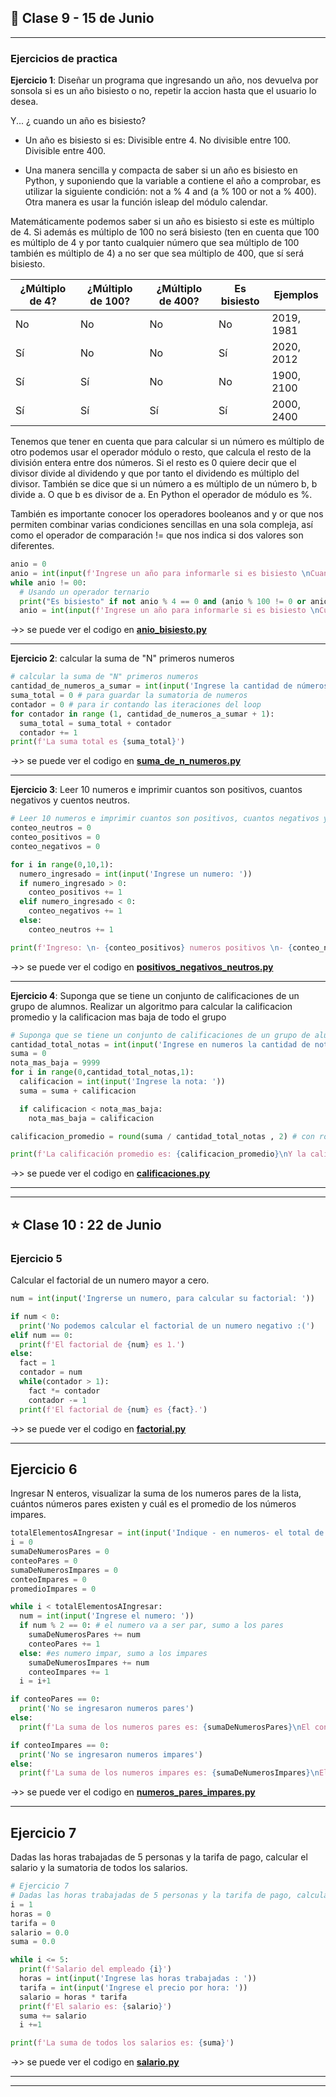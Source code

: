 ## :book: Clase 9 - 15 de Junio

---

### Ejercicios de practica

**Ejercicio 1**: Diseñar un programa que ingresando un año, nos devuelva por sonsola si es un año bisiesto o no, repetir la accion hasta que el usuario lo desea.

Y... ¿ cuando un año es bisiesto?

- Un año es bisiesto si es: Divisible entre 4. No divisible entre 100. Divisible entre 400.

- Una manera sencilla y compacta de saber si un año es bisiesto en Python, y suponiendo que la variable a contiene el año a comprobar, es utilizar la siguiente condición: not a % 4 and (a % 100 or not a % 400). Otra manera es usar la función isleap del módulo calendar.

Matemáticamente podemos saber si un año es bisiesto si este es múltiplo de 4. Si además es múltiplo de 100 no será bisiesto (ten en cuenta que 100 es múltiplo de 4 y por tanto cualquier número que sea múltiplo de 100 también es múltiplo de 4) a no ser que sea múltiplo de 400, que sí será bisiesto.

| ¿Múltiplo de 4? |	¿Múltiplo de 100?	| ¿Múltiplo de 400?	| Es bisiesto |	Ejemplos |
| --------------- | ----------------- | ----------------- | ----------- | -------- |
| No	| No	| No	| No	| 2019, 1981 |
| Sí	| No	| No	| Sí	| 2020, 2012 |
| Sí	| Sí	| No	| No	| 1900, 2100 |
| Sí	| Sí	| Sí	| Sí	| 2000, 2400 |

Tenemos que tener en cuenta que para calcular si un número es múltiplo de otro podemos usar el operador módulo o resto, que calcula el resto de la división entera entre dos números. Si el resto es 0 quiere decir que el divisor divide al dividendo y que por tanto el dividendo es múltiplo del divisor. También se dice que si un número a es múltiplo de un número b, b divide a. O que b es divisor de a. En Python el operador de módulo es %.

También es importante conocer los operadores booleanos and y or que nos permiten combinar varias condiciones sencillas en una sola compleja, así como el operador de comparación != que nos indica si dos valores son diferentes.

```Python
anio = 0
anio = int(input(f'Ingrese un año para informarle si es bisiesto \nCuando quiera salir ingrese doble cero "00"... ')) # el año que queremos comprobar
while anio != 00:
  # Usando un operador ternario
  print("Es bisiesto" if not anio % 4 == 0 and (anio % 100 != 0 or anio % 400 == 0)  else 'No es bisiesto')
  anio = int(input(f'Ingrese un año para informarle si es bisiesto \nCuando quiera salir ingrese doble cero "00"... ')) # el año que queremos comprobar
```

->> se puede ver el codigo en [**anio_bisiesto.py**](https://github.com/eugenia1984/UTN-FRSR-Laboratorio-de-computacion-1/blob/main/clase09_10/anio_bisiesto.py)

---

**Ejercicio 2**: calcular la suma de "N" primeros numeros

```Python
# calcular la suma de "N" primeros numeros
cantidad_de_numeros_a_sumar = int(input('Ingrese la cantidad de números a sumarse: '))
suma_total = 0 # para guardar la sumatoria de numeros
contador = 0 # para ir contando las iteraciones del loop
for contador in range (1, cantidad_de_numeros_a_sumar + 1):
  suma_total = suma_total + contador
  contador += 1
print(f'La suma total es {suma_total}')
```

->> se puede ver el codigo en [**suma_de_n_numeros.py**](https://github.com/eugenia1984/UTN-FRSR-Laboratorio-de-computacion-1/blob/main/clase09_10/suma_de_n_numeros.py)

---

**Ejercicio 3**: Leer 10 numeros e imprimir cuantos son positivos, cuantos negativos y cuentos neutros.

```Python
# Leer 10 numeros e imprimir cuantos son positivos, cuantos negativos y cuentos neutros.
conteo_neutros = 0
conteo_positivos = 0
conteo_negativos = 0

for i in range(0,10,1):
  numero_ingresado = int(input('Ingrese un numero: '))
  if numero_ingresado > 0:
    conteo_positivos += 1
  elif numero_ingresado < 0:
    conteo_negativos += 1
  else:
    conteo_neutros += 1

print(f'Ingreso: \n- {conteo_positivos} numeros positivos \n- {conteo_negativos} numeros negativos\n- {conteo_neutros} numeros')
```

->> se puede ver el codigo en [**positivos_negativos_neutros.py**](https://github.com/eugenia1984/UTN-FRSR-Laboratorio-de-computacion-1/blob/main/clase09_10/positivos_negativos_neutros.py)

---

**Ejercicio 4**: Suponga que se tiene un conjunto de calificaciones de un grupo de alumnos. Realizar un algoritmo para calcular la calificacion promedio y la calificacion mas baja de todo el grupo

```Python
# Suponga que se tiene un conjunto de calificaciones de un grupo de alumnos. Realizar un algoritmo para calcular la calificacion promedio y la calificacion mas baja de todo el grupo
cantidad_total_notas = int(input('Ingrese en numeros la cantidad de notas a ingresar: '))
suma = 0
nota_mas_baja = 9999
for i in range(0,cantidad_total_notas,1):
  calificacion = int(input('Ingrese la nota: '))
  suma = suma + calificacion

  if calificacion < nota_mas_baja:
    nota_mas_baja = calificacion

calificacion_promedio = round(suma / cantidad_total_notas , 2) # con round() redondeo a dos decimales

print(f'La calificación promedio es: {calificacion_promedio}\nY la calificacion más baja es: {nota_mas_baja}')
```


->> se puede ver el codigo en [**calificaciones.py**](https://github.com/eugenia1984/UTN-FRSR-Laboratorio-de-computacion-1/blob/main/clase09_10/calificaciones.py)

---
---

## :star: Clase 10 : 22 de Junio


### Ejercicio 5

Calcular el factorial de un numero mayor a cero.

```Python
num = int(input('Ingrerse un numero, para calcular su factorial: '))

if num < 0:
  print('No podemos calcular el factorial de un numero negativo :(')
elif num == 0:
  print(f'El factorial de {num} es 1.')
else:
  fact = 1
  contador = num
  while(contador > 1):
    fact *= contador
    contador -= 1
  print(f'El factorial de {num} es {fact}.')
 ```

->> se puede ver el codigo en [**factorial.py**](https://github.com/eugenia1984/UTN-FRSR-Laboratorio-de-computacion-1/blob/main/clase09_10/factorial.py)


---

## Ejercicio 6

Ingresar N enteros, visualizar la suma de los numeros pares de la lista, cuántos números pares existen y cuál es el promedio de los números impares.

```Python
totalElementosAIngresar = int(input('Indique - en numeros- el total de elementos a ingresar: '))
i = 0
sumaDeNumerosPares = 0
conteoPares = 0
sumaDeNumerosImpares = 0
conteoImpares = 0
promedioImpares = 0

while i < totalElementosAIngresar:
  num = int(input('Ingrese el numero: '))
  if num % 2 == 0: # el numero va a ser par, sumo a los pares
    sumaDeNumerosPares += num
    conteoPares += 1
  else: #es numero impar, sumo a los impares
    sumaDeNumerosImpares += num
    conteoImpares += 1
  i = i+1

if conteoPares == 0:
  print('No se ingresaron numeros pares')
else:
  print(f'La suma de los numeros pares es: {sumaDeNumerosPares}\nEl conteo de numeros pares es: {conteoPares}')

if conteoImpares == 0:
  print('No se ingresaron numeros impares')
else:
  print(f'La suma de los numeros impares es: {sumaDeNumerosImpares}\nEl conteo de numeros impares es: {conteoImpares}')
 ```
 
->> se puede ver el codigo en [**numeros_pares_impares.py**](https://github.com/eugenia1984/UTN-FRSR-Laboratorio-de-computacion-1/blob/main/clase09_10/numeros_pares_impares.py)


---

## Ejercicio 7

Dadas las horas trabajadas de 5 personas y la tarifa de pago, calcular el salario y la sumatoria de todos los salarios.


```Python
# Ejercicio 7
# Dadas las horas trabajadas de 5 personas y la tarifa de pago, calcular el salario y la sumatoria de todos los salarios.
i = 1
horas = 0
tarifa = 0
salario = 0.0
suma = 0.0

while i <= 5:
  print(f'Salario del empleado {i}')
  horas = int(input('Ingrese las horas trabajadas : '))
  tarifa = int(input('Ingrese el precio por hora: '))
  salario = horas * tarifa
  print(f'El salario es: {salario}')
  suma += salario
  i +=1

print(f'La suma de todos los salarios es: {suma}')
```

->> se puede ver el codigo en [**salario.py**](https://github.com/eugenia1984/UTN-FRSR-Laboratorio-de-computacion-1/blob/main/clase09_10/salario.py)

---
---


